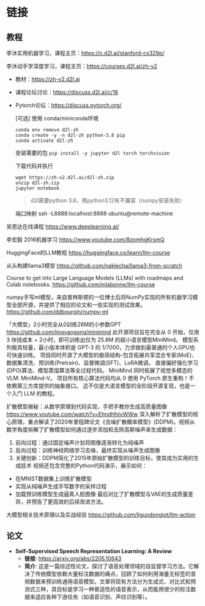 # 链接

## 教程

李沐实用机器学习，课程主页：https://c.d2l.ai/stanford-cs329p/

李沐动手学深度学习，课程主页：https://courses.d2l.ai/zh-v2
- 教材：https://zh-v2.d2l.ai
- 课程论坛讨论：https://discuss.d2l.ai/c/16
- Pytorch论坛：https://discuss.pytorch.org/

  [可选] 使用 conda/miniconda环境
  ```
  conda env remove d2l-zh
  conda create -y -n d2l-zh python-3.8 pip
  conda activate d2l-zh
  ```

  安装需要的包 `pip install -y jupyter d2l torch torchvision`

  下载代码并执行
  ```
  wget https://zh-v2.d2l.ai/d2l-zh.zip
  unzip d2l-zh.zip
  jupyter notebook
  ```

  > d2l需要python 3.8，用python3.12有不兼容（numpy安装失败）

  端口映射
  ssh -L8888:localhost:8888 ubuntu@remote-machine

吴恩达在线课程 https://www.deeplearning.ai/

李宏毅 2016机器学习 https://www.youtube.com/8zomhgKrsmQ

HuggingFace的LLM教程 https://huggingface.co/learn/llm-course

从头构建llama3模型 https://github.com/naklecha/llama3-from-scratch

Course to get into Large Language Models (LLMs) with roadmaps and Colab notebooks.
https://github.com/mlabonne/llm-course

numpy手写ml模型，来自普林斯顿的一位博士后将NumPy实现的所有机器学习模型全部开源，并提供了相应的论文和一些实现的测试效果。
https://github.com/ddbourgin/numpy-ml

「大模型」2小时完全从0训练26M的小参数GPT https://github.com/jingyaogong/minimind
此开源项目旨在完全从 0 开始，仅用 3 块钱成本 + 2小时，即可训练出仅为 25.8M 的超小语言模型MiniMind。
模型系列极其轻量，最小版本体积是 GPT-3 的 1/7000，力求做到最普通的个人GPU也可快速训练。
项目同时开源了大模型的极简结构-包含拓展共享混合专家(MoE)、数据集清洗、预训练(Pretrain)、监督微调(SFT)、LoRA微调， 直接偏好强化学习(DPO)算法、模型蒸馏算法等全过程代码。
MiniMind 同时拓展了视觉多模态的 VLM: MiniMind-V。
项目所有核心算法代码均从 0 使用 PyTorch 原生重构！不依赖第三方库提供的抽象接口。
这不仅是大语言模型的全阶段开源复现，也是一个入门 LLM 的教程。

扩散模型揭秘：从数学原理到代码实现，手把手教你生成高质量图像
https://www.youtube.com/watch?v=EhndHhIvWWw
深入解析了扩散模型的核心原理，重点解读了2020年里程碑论文《去噪扩散概率模型》(DDPM)。视频从数学角度拆解了扩散模型如何通过逐步添加和去除高斯噪声来生成数据：
1. 前向过程：通过固定噪声计划将图像逐渐转化为纯噪声
2. 反向过程：训练神经网络学习去噪，最终实现从噪声生成图像
3. 关键创新：DDPM简化了2015年原始扩散模型的训练目标，使其成为实用的生成技术
视频还包含完整的Python代码演示，展示如何：
- 在MNIST数据集上训练扩散模型
- 实现从纯噪声生成手写数字的采样过程
- 加载预训练模型生成逼真人脸图像
最后对比了扩散模型与VAE的生成质量差异，并预告了更高效的后续改进方法。

大模型相关技术原理以及实战经验 https://github.com/liguodongiot/llm-action

## 论文

- **Self-Supervised Speech Representation Learning: A Review**
  - **链接**: https://arxiv.org/abs/2205.10643
  - **简介**: 这是一篇综述性论文，探讨了语音处理领域的自监督学习方法。它解决了传统模型依赖大量标注数据的痛点，回顾了如何利用海量无标签的音频数据来预训练通用语音模型。文章将现有方法分为生成式、对比式和预测式三种，其目标是学习一种普适性的语音表示，从而能用很少的标注数据来适应各种下游任务（如语音识别、声纹识别等）。
